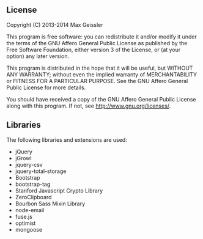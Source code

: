 ## License

Copyright (C) 2013-2014 Max Geissler

This program is free software: you can redistribute it and/or modify
it under the terms of the GNU Affero General Public License as
published by the Free Software Foundation, either version 3 of the
License, or (at your option) any later version.

This program is distributed in the hope that it will be useful,
but WITHOUT ANY WARRANTY; without even the implied warranty of
MERCHANTABILITY or FITNESS FOR A PARTICULAR PURPOSE.  See the
GNU Affero General Public License for more details.

You should have received a copy of the GNU Affero General Public License
along with this program.  If not, see <http://www.gnu.org/licenses/>.


## Libraries

The following libraries and extensions are used:

* jQuery
* jGrowl
* jquery-csv
* jquery-total-storage
* Bootstrap
* bootstrap-tag
* Stanford Javascript Crypto Library
* ZeroClipboard
* Bourbon Sass Mixin Library
* node-email
* fuse.js
* optimist
* mongoose
